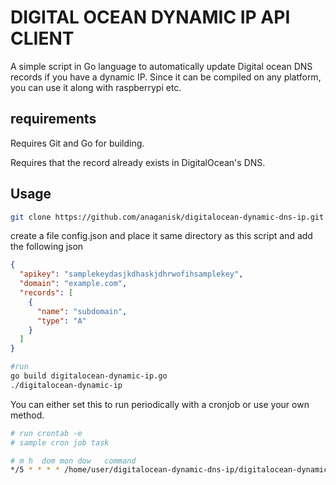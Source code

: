 # DIGITAL OCEAN DYNAMIC IP API CLIENT
A simple script in Go language to automatically update Digital ocean DNS records if you have a dynamic IP. Since it can be compiled on any platform, you can use it along with raspberrypi etc.

## requirements
Requires Git and Go for building.

Requires that the record already exists in DigitalOcean's DNS.

## Usage
```bash
git clone https://github.com/anaganisk/digitalocean-dynamic-dns-ip.git
```
create a file config.json and place it same directory as this script and add the following json

```json
{
  "apikey": "samplekeydasjkdhaskjdhrwofihsamplekey",
  "domain": "example.com",
  "records": [
    {
      "name": "subdomain",
      "type": "A"
    }
  ]
}
```
```bash
#run
go build digitalocean-dynamic-ip.go
./digitalocean-dynamic-ip
```
You can either set this to run periodically with a cronjob or use your own method.
```bash
# run crontab -e
# sample cron job task 

# m h  dom mon dow   command
*/5 * * * * /home/user/digitalocean-dynamic-dns-ip/digitalocean-dynamic-ip
```
